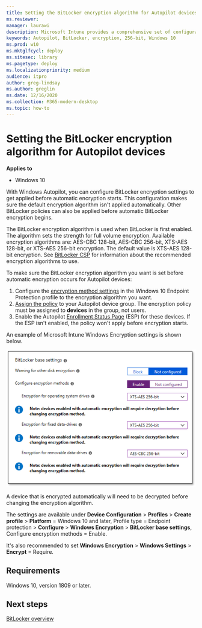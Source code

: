 ```yaml
---
title: Setting the BitLocker encryption algorithm for Autopilot devices
ms.reviewer: 
manager: laurawi
description: Microsoft Intune provides a comprehensive set of configuration options to manage BitLocker on Windows 10 devices. 
keywords: Autopilot, BitLocker, encryption, 256-bit, Windows 10
ms.prod: w10
ms.mktglfcycl: deploy
ms.sitesec: library
ms.pagetype: deploy
ms.localizationpriority: medium
audience: itpro
author: greg-lindsay
ms.author: greglin
ms.date: 12/16/2020
ms.collection: M365-modern-desktop
ms.topic: how-to
---
```



# Setting the BitLocker encryption algorithm for Autopilot devices

**Applies to**

-  Windows 10

With Windows Autopilot, you can configure BitLocker encryption settings to get applied before automatic encryption starts. This configuration makes sure the default encryption algorithm isn't applied automatically. Other BitLocker policies can also be applied before automatic BitLocker encryption begins. 

The BitLocker encryption algorithm is used when BitLocker is first enabled. The algorithm sets the strength  for full volume encryption. Available encryption algorithms are: AES-CBC 128-bit, AES-CBC 256-bit, XTS-AES 128-bit, or XTS-AES 256-bit encryption. The default value is XTS-AES 128-bit encryption. See [BitLocker CSP](/windows/client-management/mdm/bitlocker-csp) for information about the recommended encryption algorithms to use.

To make sure the BitLocker encryption algorithm you want is set before automatic encryption occurs for Autopilot devices:

1. Configure the [encryption method settings](/intune/endpoint-protection-windows-10#windows-encryption) in the Windows 10 Endpoint Protection profile to the encryption algorithm you want. 
2. [Assign the policy](/intune/device-profile-assign) to your Autopilot device group. The encryption policy must be assigned to **devices** in the group, not users.
3. Enable the Autopilot [Enrollment Status Page](enrollment-status.md) (ESP) for these devices. If the ESP isn't enabled, the policy won't apply before encryption starts.

An example of Microsoft Intune Windows Encryption settings is shown below.

![BitLocker encryption settings](images/bitlocker-encryption.png)

A device that is encrypted automatically will need to be decrypted before changing the encryption algorithm.

The settings are available under **Device Configuration** > **Profiles** > **Create profile** > **Platform** = Windows 10 and later, Profile type = Endpoint protection > **Configure** > **Windows Encryption** > **BitLocker base settings**, Configure encryption methods = Enable.

It's also recommended to set **Windows Encryption** > **Windows Settings** > **Encrypt** = Require.

## Requirements

Windows 10, version 1809 or later.

## Next steps

[BitLocker overview](/windows/security/information-protection/bitlocker/bitlocker-overview)